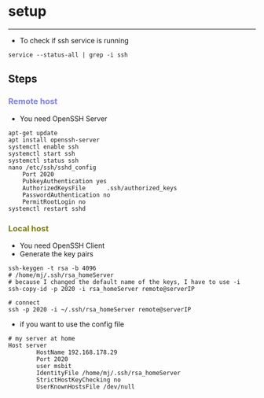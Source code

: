 # setup
* * *
- To check if ssh service is running
```
service --status-all | grep -i ssh
```

## Steps
### <span style="color: #7f7fff">Remote host</span>
- You need OpenSSH Server
```
apt-get update
apt install openssh-server
systemctl enable ssh
systemctl start ssh
systemctl status ssh
nano /etc/ssh/sshd_config
	Port 2020
	PubkeyAuthentication yes
	AuthorizedKeysFile      .ssh/authorized_keys
	PasswordAuthentication no
	PermitRootLogin no
systemctl restart sshd
```

### <span style="color: #7f7f00">Local host</span>
- You need OpenSSH Client
- Generate the key pairs
```
ssh-keygen -t rsa -b 4096
# /home/mj/.ssh/rsa_homeServer
# because I changed the default name of the keys, I have to use -i
ssh-copy-id -p 2020 -i rsa_homeServer remote@serverIP

# connect
ssh -p 2020 -i ~/.ssh/rsa_homeServer remote@serverIP
```
- if you want to use the config file
```
# my server at home
Host server
        HostName 192.168.178.29
        Port 2020
        user msbit
        IdentityFile /home/mj/.ssh/rsa_homeServer
        StrictHostKeyChecking no
        UserKnownHostsFile /dev/null

```
